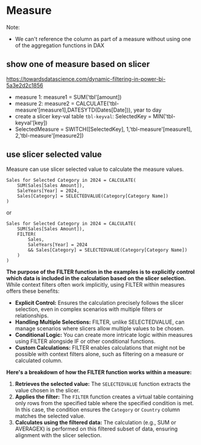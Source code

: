 # Measure

Note:
- We can't reference the column as part of a measure without using one of the aggregation functions in DAX

## show one of measure based on slicer
https://towardsdatascience.com/dynamic-filtering-in-power-bi-5a3e2d2c1856

- measure 1: measure1 = SUM('tbl'[amount])
- measure 2: measure2 = CALCULATE('tbl-measure'[measure1],DATESYTD(Dates[Date])), year to day
- create a slicer key-val table `tbl-keyval`: SelectedKey = MIN('tbl-keyval'[key])
- SelectedMeasure = SWITCH([SelectedKey], 1,'tbl-measure'[measure1], 2,'tbl-measure'[measure2])

## use slicer selected value
Measure can use slicer selected value to calculate the measure values.
```
Sales for Selected Category in 2024 = CALCULATE(
    SUM(Sales[Sales Amount]),
    SaleYears[Year] = 2024,
    Sales[Category] = SELECTEDVALUE(Category[Category Name])
)
```

or
```
Sales for Selected Category in 2024 = CALCULATE(
    SUM(Sales[Sales Amount]),
    FILTER(
        Sales,
        SaleYears[Year] = 2024
        && Sales[Category] = SELECTEDVALUE(Category[Category Name])
    )
)
```
 **The purpose of the FILTER function in the examples is to explicitly control which data is included in the calculation based on the slicer selection.** 
 While context filters often work implicitly, using FILTER within measures offers these benefits:
- **Explicit Control:** Ensures the calculation precisely follows the slicer selection, even in complex scenarios with multiple filters or relationships.
- **Handling Multiple Selections:** FILTER, unlike SELECTEDVALUE, can manage scenarios where slicers allow multiple values to be chosen.
- **Conditional Logic:** You can create more intricate logic within measures using FILTER alongside IF or other conditional functions.
- **Custom Calculations:** FILTER enables calculations that might not be possible with context filters alone, such as filtering on a measure or calculated column.

**Here's a breakdown of how the FILTER function works within a measure:**
1. **Retrieves the selected value:** The `SELECTEDVALUE` function extracts the value chosen in the slicer.
2. **Applies the filter:** The `FILTER` function creates a virtual table containing only rows from the specified table where the specified condition is met. In this case, the condition ensures the `Category` or `Country` column matches the selected value.
3. **Calculates using the filtered data:** The calculation (e.g., SUM or AVERAGEX) is performed on this filtered subset of data, ensuring alignment with the slicer selection.
